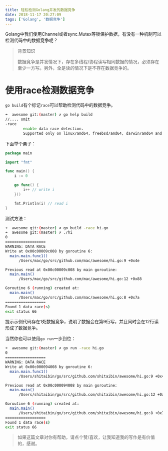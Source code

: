 ```yaml
---
title: 轻松检测Golang并发的数据竞争
date: 2018-11-17 20:27:09
tags: ['Golang', '数据竞争']
---
```


Golang中我们使用Channel或者sync.Mutex等锁保护数据，有没有一种机制可以检测代码中的数据竞争呢？



> 背景知识
>
> 数据竞争是并发情况下，存在多线程/协程读写相同数据的情况，必须存在至少一方写。另外，全是读的情况下是不存在数据竞争的。



# 使用race检测数据竞争

`go build`有个标记`race`可以帮助检测代码中的数据竞争。

```bash
➜  awesome git:(master) ✗ go help build
//.... omit
-race
		enable data race detection.
		Supported only on linux/amd64, freebsd/amd64, darwin/amd64 and windows/amd64.
```

<!--more-->

下面举个栗子：

```go
package main

import "fmt"

func main() {
	i := 0

	go func() {
		i++ // write i
	}()

	fmt.Println(i) // read i
}
```



测试方法：

```bash
➜  awesome git:(master) ✗ go build -race hi.go
➜  awesome git:(master) ✗ ./hi
0
==================
WARNING: DATA RACE
Write at 0x00c00009c008 by goroutine 6:
  main.main.func1()
      /Users/mac/go/src/github.com/mac/awesome/hi.go:9 +0x4e

Previous read at 0x00c00009c008 by main goroutine:
  main.main()
      /Users/mac/go/src/github.com/mac/awesome/hi.go:12 +0x88

Goroutine 6 (running) created at:
  main.main()
      /Users/mac/go/src/github.com/mac/awesome/hi.go:8 +0x7a
==================
Found 1 data race(s)
exit status 66
```



提示示例代码存在1处数据竞争，说明了数据会在第9行写，并且同时会在12行读形成了数据竞争。

当然你也可以使用`go run`一步到位：

```bash
➜  awesome git:(master) ✗ go run -race hi.go
0
==================
WARNING: DATA RACE
Write at 0x00c000094008 by goroutine 6:
  main.main.func1()
      /Users/shitaibin/go/src/github.com/shitaibin/awesome/hi.go:9 +0x4e

Previous read at 0x00c000094008 by main goroutine:
  main.main()
      /Users/shitaibin/go/src/github.com/shitaibin/awesome/hi.go:12 +0x88

Goroutine 6 (running) created at:
  main.main()
      /Users/shitaibin/go/src/github.com/shitaibin/awesome/hi.go:8 +0x7a
==================
Found 1 data race(s)
exit status 66
```

> 如果这篇文章对你有帮助，请点个赞/喜欢，让我知道我的写作是有价值的，感谢。